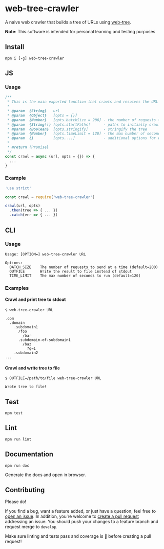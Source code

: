 # web-tree-crawler

A naive web crawler that builds a tree of URLs using [web-tree](https://github.com/zbo14/web-tree).

**Note:** This software is intended for personal learning and testing purposes.

## Install

`npm i [-g] web-tree-crawler`


## JS

### Usage

```js
/**
 * This is the main exported function that crawls and resolves the URL tree.
 *
 * @param  {String}   url
 * @param  {Object}   [opts = {}]
 * @param  {Number}   [opts.batchSize = 200] - the number of requests to send at a time
 * @param  {String[]} [opts.startPaths]      - paths to initially crawl
 * @param  {Boolean}  [opts.stringify]       - stringify the tree
 * @param  {Number}   [opts.timeLimit = 120] - the max number of seconds to run for
 * @param  {}         [opts....]             - additional options for #lib.request()
 *
 * @return {Promise}
 */
const crawl = async (url, opts = {}) => {
  ...
}
```

### Example

```js
'use strict'

const crawl = require('web-tree-crawler')

crawl(url, opts)
  .then(tree => { ... })
  .catch(err => { ... })
```

## CLI

### Usage

```
Usage: [OPTION=] web-tree-crawler URL

Options:
  BATCH_SIZE    The number of requests to send at a time (default=200)
  OUTFILE       Write the result to file instead of stdout
  TIME_LIMIT    The max number of seconds to run (default=120)
```

### Examples

#### Crawl and print tree to stdout

```
$ web-tree-crawler URL

.com
  .domain
    .subdomain1
      /foo
        /bar
      .subdomain-of-subdomain1
        /baz
          ?q=1
    .subdomain2
...
```

#### Crawl and write tree to file

```
$ OUTFILE=/path/to/file web-tree-crawler URL

Wrote tree to file!
```

## Test

`npm test`

## Lint

`npm run lint`

## Documentation

`npm run doc`

Generate the docs and open in browser.

## Contributing

Please do!

If you find a bug, want a feature added, or just have a question, feel free to [open an issue](https://github.com/zbo14/web-tree-crawler/issues/new). In addition, you're welcome to [create a pull request](https://github.com/zbo14/web-tree-crawler/compare/develop...) addressing an issue. You should push your changes to a feature branch and request merge to `develop`.

Make sure linting and tests pass and coverage is 💯 before creating a pull request!
